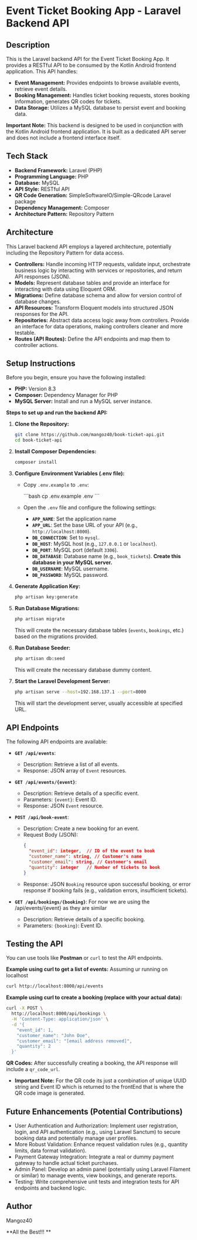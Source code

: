 # Event Ticket Booking App - Laravel Backend API

## Description

This is the Laravel backend API for the Event Ticket Booking App. It provides a RESTful API to be consumed by the Kotlin Android frontend application.  This API handles:

  * **Event Management:**  Provides endpoints to browse available events, retrieve event details.
  * **Booking Management:** Handles ticket booking requests, stores booking information, generates QR codes for tickets.
  * **Data Storage:**  Utilizes a MySQL database to persist event and booking data.

**Important Note:** This backend is designed to be used in conjunction with the Kotlin Android frontend application.  It is built as a dedicated API server and does not include a frontend interface itself.

## Tech Stack

  * **Backend Framework:** Laravel (PHP)
  * **Programming Language:** PHP
  * **Database:** MySQL
  * **API Style:** RESTful API
  * **QR Code Generation:**  SimpleSoftwareIO/Simple-QRcode Laravel package
  * **Dependency Management:** Composer
  * **Architecture Pattern:** Repository Pattern

## Architecture

This Laravel backend API employs a layered architecture, potentially including the Repository Pattern for data access.

  * **Controllers:**  Handle incoming HTTP requests, validate input, orchestrate business logic by interacting with services or repositories, and return API responses (JSON).
  * **Models:** Represent database tables and provide an interface for interacting with data using Eloquent ORM.
  * **Migrations:** Define database schema and allow for version control of database changes.
  * **API Resources:** Transform Eloquent models into structured JSON responses for the API.
  * **Repositories:** Abstract data access logic away from controllers. Provide an interface for data operations, making controllers cleaner and more testable.  
  * **Routes (API Routes):** Define the API endpoints and map them to controller actions.

## Setup Instructions

Before you begin, ensure you have the following installed:

  * **PHP:**  Version 8.3
  * **Composer:**  Dependency Manager for PHP 
  * **MySQL Server:**  Install and run a MySQL server instance.

**Steps to set up and run the backend API:**

1.  **Clone the Repository:**

    ```bash
    git clone https://github.com/mangoz40/book-ticket-api.git
    cd book-ticket-api 
    ```
2.  **Install Composer Dependencies:**

    ```bash
    composer install
    ```

3.  **Configure Environment Variables (.env file):**

      * Copy `.env.example` to `.env`:

        \`\`\`bash
        cp .env.example .env
        \`\`\`

      * Open the `.env` file and configure the following settings:

          * **`APP_NAME`**:  Set the application name
          * **`APP_URL`**: Set the base URL of your API (e.g., `http://localhost:8000`).
          * **`DB_CONNECTION`**: Set to `mysql`.
          * **`DB_HOST`**:  MySQL host (e.g., `127.0.0.1` or `localhost`).
          * **`DB_PORT`**:  MySQL port (default `3306`).
          * **`DB_DATABASE`**:  Database name (e.g., `book_tickets`). **Create this database in your MySQL server.**
          * **`DB_USERNAME`**: MySQL username.
          * **`DB_PASSWORD`**: MySQL password.

4.  **Generate Application Key:**

    ```bash
    php artisan key:generate
    ```

5.  **Run Database Migrations:**

    ```bash
    php artisan migrate
    ```

    This will create the necessary database tables (`events`, `bookings`, etc.) based on the migrations provided.
6.  **Run Database Seeder:**

    ```bash
    php artisan db:seed
    ```

    This will create the necessary database dummy content.
7.  **Start the Laravel Development Server:**

    ```bash
    php artisan serve --host=192.168.137.1 --port=8000  
    ```

    This will start the development server, usually accessible at specified URL.

## API Endpoints

The following API endpoints are available:

  * **`GET /api/events`**:

      * Description: Retrieve a list of all events.
      * Response: JSON array of `Event` resources.

  * **`GET /api/events/{event}`**:

      * Description: Retrieve details of a specific event.
      * Parameters: `{event}`: Event ID.
      * Response: JSON `Event` resource.

  * **`POST /api/book-event`**:

      * Description: Create a new booking for an event.
      * Request Body (JSON):
        ```json
        {
          "event_id": integer,  // ID of the event to book
          "customer_name": string, // Customer's name
          "customer_email": string, // Customer's email
          "quantity": integer   // Number of tickets to book
        }
        ```
      * Response: JSON `Booking` resource upon successful booking, or error response if booking fails (e.g., validation errors, insufficient tickets).

  * **`GET /api/bookings/{booking}`**: For now we are using the /api/events/{event} as they are similar

      * Description: Retrieve details of a specific booking.
      * Parameters: `{booking}`: Event ID.

## Testing the API

You can use tools like **Postman** or ``` curl ``` to test the API endpoints.

**Example using curl to get a list of events:** Assuming ur running on localhost

```bash
curl http://localhost:8000/api/events
```

**Example using curl to create a booking (replace with your actual data):**

```bash
curl -X POST \
  http://localhost:8000/api/bookings \
  -H 'Content-Type: application/json' \
  -d '{
    "event_id": 1,
    "customer_name": "John Doe",
    "customer_email": "[email address removed]",
    "quantity": 2
  }'
```

**QR Codes:** After successfully creating a booking, the API response will include a `qr_code_url`.
 * **Important Note:** For the QR code its just a combination of unique UUID string and Event ID which is returned to the frontEnd that is where the QR code image is generated.

## Future Enhancements (Potential Contributions)

  * User Authentication and Authorization: Implement user registration, login, and API authentication (e.g., using Laravel Sanctum) to secure booking data and potentially manage user profiles.
  * More Robust Validation: Enhance request validation rules (e.g., quantity limits, data format validation).
  * Payment Gateway Integration: Integrate a real or dummy payment gateway to handle actual ticket purchases.
  * Admin Panel: Develop an admin panel (potentially using Laravel Filament or similar) to manage events, view bookings, and generate reports.
  * Testing: Write comprehensive unit tests and integration tests for API endpoints and backend logic.

## Author

Mangoz40


**All the Best\!!! **